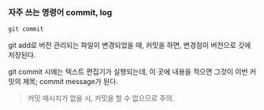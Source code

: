 ### 자주 쓰는 명령어 commit, log
```cmd
git commit
```
git add로 버전 관리되는 파일이 변경되었을 때, 커밋을 하면, 변경점이 버전으로 깃에 저장된다.

git commit 시에는 텍스트 편집기가 실행되는데, 이 곳에 내용을 적으면 그것이 이번 커밋의 제목; commit message가 된다.

> 커밋 메시지가 없을 시, 커밋을 할 수 없으므로 주의.